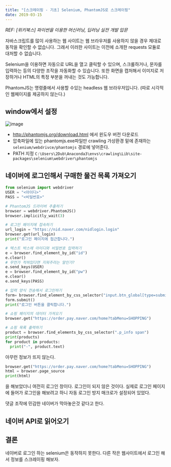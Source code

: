 ```yaml
---
title: "[스크레이핑 - 기초] Selenium, PhantomJS로 스크레이핑"
date: 2019-03-15
---
```


*REF: [위키북스] 파이썬을 이용한 머신러닝, 딥러닝 실전 개발 입문*

자바스크립트를 많이 사용하는 웹 사이트는 웹 브라우저를 사용하지 않을 경우 제대로 동작을 확인할 수 없습니다. 그래서 이러한 사이트는 이전에 소개한 requests 모듈로 대처할 수 없습니다.

Selenium을 이용하면 자동으로 URL을 열고 클릭할 수 있으며, 스크롤하거나, 문자를 입력하는 등의 다양한 조작을 자동화할 수 있습니다. 또한 화면을 캡처해서 이미지로 저장하거나 HTML의 특정 부분을 꺼내는 것도 가능합니다.

PhantomJS는 명령줄에서 사용할 수있는 headless 웹 브라우저입니다.
(따로 시각적인 웹페이지를 제공하지 않는다.)

## window에서 설정

![image](https://user-images.githubusercontent.com/48308562/54410657-bbb8db80-472f-11e9-8eb5-9220b2a3db20.png)

- http://phantomjs.org/download.html 에서 윈도우 버전 다운로드
- 압축파일에 있는 phantomjs.exe파일만 crawling 가상환경 밑에 존재하는 `selenium/webdrivce/phantomjs` 경로에 넣어준다.
- PATH 지정
`C:\Users\2Dub\Anaconda3\envs\crawling\Lib\site-packages\selenium\webdriver\phantomjs`

## 네이버에 로그인해서 구매한 물건 목록 가져오기

```python
from selenium import webdriver
USER = "<아이디>"
PASS = "<비밀번호>"

# PhantomJS 드라이버 추출하기
browser = webdriver.PhantomJS()
browser.implicitly_wait(3)

# 로그인 페이지에 접속하기
url_login = "https://nid.naver.com/nidlogin.login"
browser.get(url_login)
print("로그인 페이지에 접근합니다.")

# 텍스트 박스에 아이디와 비밀번호 입력하기
e = browser.find_element_by_id("id")
e.clear()
# 무언가 적혀있다면 지워주라는 말인가?
e.send_keys(USER)
e = browser.find_element_by_id("pw")
e.clear()
e.send_keys(PASS)

# 입력 양식 전송해서 로그인하기
form= browser.find_element_by_css_selector("input.btn_global[type=submit]")
form.submit()
print("로그인 버튼을 클릭합니다.")

# 쇼핑 페이지의 데이터 가져오기
browser.get("https://order.pay.naver.com/home?tabMenu=SHOPPING")

# 쇼핑 목록 출력하기
product = browser.find_elements_by_css_selector(".p_info span")
print(products)
for product in products:
  print("-", product.text)
```

아무런 정보가 뜨지 않는다.

```python
browser.get("https://order.pay.naver.com/home?tabMenu=SHOPPING")
html = browser.page_source
print(html)
```

을 해보았더니 여전히 로그인 창이다. 로그인이 되지 않은 것이다.
실제로 로그인 페이지에 들어가 로그인을 해보려고 하니 자동 로그인 방지 매크로가 설정되어 있었다.

댓글 조작에 민감한 네이버가 막아놓은것 같다고 한다.

## 네이버 API로 읽어오기




## 결론

네이버로 로그인 하는 selenium은 동작하지 못한다. 다른 작은 웹사이트에서 로그인 해서
정보를 스크레이핑 해보자.
